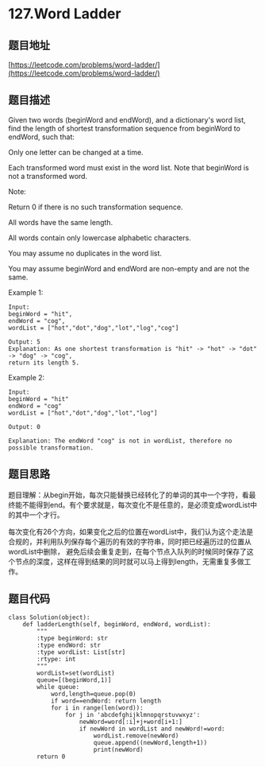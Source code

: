 127.Word Ladder
================

题目地址
-------
[https://leetcode.com/problems/word-ladder/](https://leetcode.com/problems/word-ladder/)

题目描述
-------

Given two words (beginWord and endWord), and a dictionary's word list, find the length of shortest transformation sequence from beginWord to endWord, such that:

Only one letter can be changed at a time.

Each transformed word must exist in the word list. Note that beginWord is not a transformed word.

Note:

Return 0 if there is no such transformation sequence.

All words have the same length.

All words contain only lowercase alphabetic characters.

You may assume no duplicates in the word list.

You may assume beginWord and endWord are non-empty and are not the same.

Example 1:
```
Input:
beginWord = "hit",
endWord = "cog",
wordList = ["hot","dot","dog","lot","log","cog"]

Output: 5
Explanation: As one shortest transformation is "hit" -> "hot" -> "dot" -> "dog" -> "cog",
return its length 5.
```
Example 2:
```
Input:
beginWord = "hit"
endWord = "cog"
wordList = ["hot","dot","dog","lot","log"]

Output: 0

Explanation: The endWord "cog" is not in wordList, therefore no possible transformation.
```

题目思路
-------

题目理解：从begin开始，每次只能替换已经转化了的单词的其中一个字符，看最终能不能得到end。有个要求就是，每次变化不是任意的，是必须变成wordList中的其中一个才行。

每次变化有26个方向，如果变化之后的位置在wordList中，我们认为这个走法是合规的，并利用队列保存每个遍历的有效的字符串，同时把已经遍历过的位置从wordList中删除，
避免后续会重复走到，在每个节点入队列的时候同时保存了这个节点的深度，这样在得到结果的同时就可以马上得到length，无需重复多做工作。


题目代码
--------

```
class Solution(object):
    def ladderLength(self, beginWord, endWord, wordList):
        """
        :type beginWord: str
        :type endWord: str
        :type wordList: List[str]
        :rtype: int
        """
        wordList=set(wordList)
        queue=[(beginWord,1)]
        while queue:
            word,length=queue.pop(0)
            if word==endWord: return length
            for i in range(len(word)):
                for j in 'abcdefghijklmnopqrstuvwxyz':
                    newWord=word[:i]+j+word[i+1:]
                    if newWord in wordList and newWord!=word:
                        wordList.remove(newWord)
                        queue.append((newWord,length+1))
                        print(newWord)
        return 0
```
